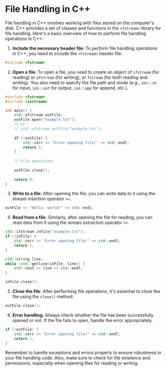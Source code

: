 # File Handling in C++
File handling in C++ involves working with files stored on the computer's disk. C++ provides a set of classes and functions in the `<fstream>` library for file handling. Here's a basic overview of how to perform file handling operations in C++:

1. **Include the necessary header file**: To perform file handling operations in C++, you need to include the `<fstream>` header file.

```cpp
#include <fstream>
```

2. **Open a file**: To open a file, you need to create an object of `ifstream` (for reading) or `ofstream` (for writing), or `fstream` (for both reading and writing). You also need to specify the file path and mode (e.g., `ios::in` for input, `ios::out` for output, `ios::app` for append, etc.).

```cpp
#include <fstream>
#include <iostream>

int main() {
    std::ofstream outFile;
    outFile.open("example.txt");
    // or
    // std::ofstream outFile("example.txt");
    
    if (!outFile) {
        std::cerr << "Error opening file!" << std::endl;
        return 1;
    }
    
    // File operations
    
    outFile.close();
    
    return 0;
}
```

3. **Write to a file**: After opening the file, you can write data to it using the stream insertion operator `<<`.

```cpp
outFile << "Hello, world!" << std::endl;
```

4. **Read from a file**: Similarly, after opening the file for reading, you can read data from it using the stream extraction operator `>>`.

```cpp
std::ifstream inFile("example.txt");
if (!inFile) {
    std::cerr << "Error opening file!" << std::endl;
    return 1;
}

std::string line;
while (std::getline(inFile, line)) {
    std::cout << line << std::endl;
}

inFile.close();
```

5. **Close the file**: After performing file operations, it's essential to close the file using the `close()` method.

```cpp
outFile.close();
```

6. **Error handling**: Always check whether the file has been successfully opened or not. If the file fails to open, handle the error appropriately.

```cpp
if (!outFile) {
    std::cerr << "Error opening file!" << std::endl;
    return 1;
}
```

Remember to handle exceptions and errors properly to ensure robustness in your file handling code. Also, make sure to check for file existence and permissions, especially when opening files for reading or writing.
